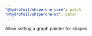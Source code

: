 ```yaml
---
"@hydrofoil/shaperone-core": patch
"@hydrofoil/shaperone-wc": patch
---
```


Allow setting a graph pointer for shapes
